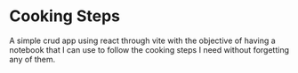 # Cooking Steps

A simple crud app using react through vite with the objective of having a notebook that I can use to follow the cooking steps I need without forgetting any of them.
